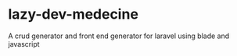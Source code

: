 # lazy-dev-medecine
A crud generator and front end generator for laravel using blade and javascript
